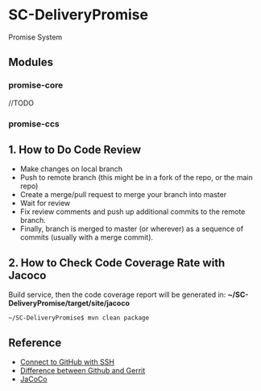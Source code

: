 # SC-DeliveryPromise
Promise System

## Modules
### promise-core
//TODO

### promise-ccs

## 1. How to Do Code Review
* Make changes on local branch
* Push to remote branch (this might be in a fork of the repo, or the main repo)
* Create a merge/pull request to merge your branch into master
* Wait for review
* Fix review comments and push up additional commits to the remote branch.
* Finally, branch is merged to master (or wherever) as a sequence of commits (usually with a merge commit).

## 2. How to Check Code Coverage Rate with Jacoco
Build service, then the code coverage report will be generated in: __~/SC-DeliveryPromise/target/site/jacoco__
```shell
~/SC-DeliveryPromise$ mvn clean package
```

## Reference
* [Connect to GitHub with SSH](https://docs.github.com/en/authentication/connecting-to-github-with-ssh)
* [Difference between Github and Gerrit](https://www.quora.com/What-is-the-main-difference-between-GitHub-and-Gerrit)
* [JaCoCo](https://www.jacoco.org/jacoco)